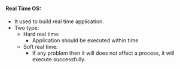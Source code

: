 #### Real Time OS:

* It used to build real time application.
* Two type:
	* Hard real time:
		* Application should be executed within time
	* Soft real time:
		* If any problem then it will does not affect a process, it will execute successfully.